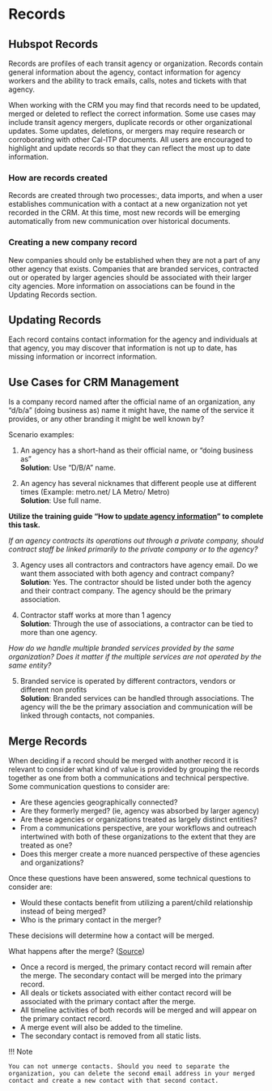# Records

## Hubspot Records

Records are profiles of each transit agency or organization. Records contain general information about the agency, contact information for agency workers and the ability to track emails, calls, notes and tickets with that agency.

When working with the CRM you may find that records need to be updated, merged or deleted to reflect the correct information. Some use cases may include transit agency mergers, duplicate records or other organizational updates. Some updates, deletions, or mergers may require research or corroborating with other Cal-ITP documents. All users are encouraged to highlight and update records so that they can reflect the most up to date information.

### How are records created

Records are created through two processes:, data imports, and when a user establishes communication with a contact at a new organization not yet recorded in the CRM. At this time, most new records will be emerging automatically from new communication over historical documents.

### Creating a new company record

New companies should only be established when they are not a part of any other agency that exists. Companies that are branded services, contracted out or operated by larger agencies should be associated with their larger city agencies. More information on associations can be found in the Updating Records section.

## Updating Records

Each record contains contact information for the agency and individuals at that agency, you may discover that information is not up to date, has missing information or incorrect information.

## Use Cases for CRM Management

Is a company record named after the official name of an organization, any “d/b/a” (doing business as) name it might have, the name of the service it provides, or any other branding it might be well known by?

Scenario examples:<br>

1. An agency has a short-hand as their official name, or “doing business as”<br>
**Solution**: Use “D/B/A” name.

2. An agency has several nicknames that different people use at different times
(Example: metro.net/ LA Metro/ Metro)<br>
 **Solution**: Use full name.

**Utilize the training guide “How to [update agency information](/docs/contacts/activity/)” to complete this task.**

_If an agency contracts its operations out through a private company, should contract staff be linked primarily to the private company or to the agency?_

3. Agency uses all contractors and contractors have agency email. Do we want them associated with both agency and contract company?<br>
**Solution**: Yes. The contractor should be listed under both the agency and their        contract company. The agency should be the primary association.

4. Contractor staff works at more than 1 agency<br>
**Solution**: Through the use of associations, a contractor can be tied to more than   one agency.

_How do we handle multiple branded services provided by the same organization? Does it matter if the multiple services are not operated by the same entity?_

5. Branded service is operated by different contractors, vendors or different non profits<br>
**Solution**: Branded services can be handled through associations. The agency will the be the primary association and communication will be linked through contacts, not companies.

## Merge Records

When deciding if a record should be merged with another record it is relevant to consider what kind of value is provided by grouping the records together as one  from both a communications and technical perspective.  Some communication questions to consider are:

- Are these agencies geographically connected?
- Are they formerly merged? (ie, agency was absorbed by larger agency)
- Are these agencies or organizations treated as largely distinct entities?
- From a communications perspective, are your workflows and outreach intertwined with both of these organizations to the extent that they are treated as one?
- Does this merger create a more nuanced perspective of these agencies and organizations?

Once these questions have been answered, some technical questions to consider are:

- Would these contacts benefit from utilizing a parent/child relationship instead of being merged?
- Who is the primary contact in the merger?

These decisions will determine how a contact will be merged.

What happens after the merge? ([Source](https://knowledge.hubspot.com/contacts/how-do-i-merge-contacts#what-happens-when-i-merge-two-contacts))

- Once a record is merged, the primary contact record will remain after the merge. The secondary contact will be merged into the primary record.
- All deals or tickets associated with either contact record will be associated with the primary contact after the merge.
- All timeline activities of both records will be merged and will appear on the primary contact record.
- A merge event will also be added to the timeline.
- The secondary contact is removed from all static lists.

!!! Note

    You can not unmerge contacts. Should you need to separate the organization, you can delete the second email address in your merged contact and create a new contact with that second contact.
